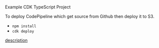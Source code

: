 Example CDK TypeScript Project

To deploy CodePipeline which get source from Github then deploy it to S3.

* `npm install`
* `cdk deploy`

[description](https://figmentresearch.com/aws/blogdeploy)